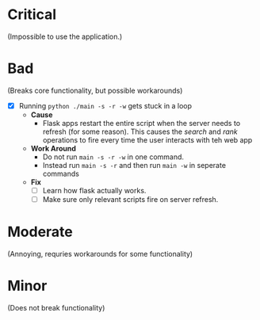 
# Critical

(Impossible to use the application.)

# Bad

(Breaks core functionality, but possible workarounds)

- [x] Running `python ./main -s -r -w` gets stuck in a loop
    - **Cause**
        - Flask apps restart the entire script when the server needs to refresh (for some reason). This causes the *search* and *rank* operations to fire every time the user interacts with teh web app
    - **Work Around**
        - Do not run `main -s -r -w` in one command. 
        - Instead run `main -s -r` and then run `main -w` 
        in seperate commands
    - **Fix**
        - [ ] Learn how flask actually works. 
        - [ ] Make sure only relevant scripts fire on
        server refresh. 

# Moderate

(Annoying, requries workarounds for some functionality)

# Minor

(Does not break functionality)